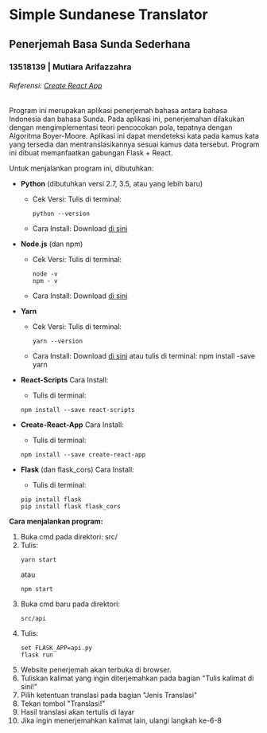 # Simple Sundanese Translator
## Penerjemah Basa Sunda Sederhana

### 13518139 | Mutiara Arifazzahra
###### Referensi: [Create React App](https://github.com/facebook/create-react-app)


Program ini merupakan aplikasi penerjemah bahasa antara bahasa Indonesia dan bahasa Sunda.
Pada aplikasi ini, penerjemahan dilakukan dengan mengimplementasi teori pencocokan pola,
tepatnya dengan Algoritma Boyer-Moore.
Aplikasi ini dapat mendeteksi kata pada kamus kata yang tersedia 
dan mentranslasikannya sesuai kamus data tersebut.
Program ini dibuat memanfaatkan gabungan Flask + React.

Untuk menjalankan program ini, dibutuhkan:
- **Python** (dibutuhkan versi 2.7, 3.5, atau yang lebih baru)
  * Cek Versi: 
    Tulis di terminal: 
    ```
    python --version
    ```
  * Cara Install:
    Download [di sini](https://www.python.org/downloads/)
    
- **Node.js** (dan npm)
  * Cek Versi:
    Tulis di terminal: 
    ```
    node -v
    npm - v
    ```
  * Cara Install:
    Download [di sini](https://nodejs.org/en/download/)
- **Yarn**
  * Cek Versi:
    Tulis di terminal: 
    ```
    yarn --version
    ```
  * Cara Install:
    Download [di sini](https://classic.yarnpkg.com/en/docs/install/)
    atau tulis di terminal:
    npm install -save yarn
- **React-Scripts**
  Cara Install:
  * Tulis di terminal:
  ```
  npm install --save react-scripts
  ```
- **Create-React-App**
  Cara Install:
  * Tulis di terminal:
  ```
  npm install --save create-react-app
  ```
- **Flask** (dan flask_cors)
  Cara Install:
  * Tulis di terminal:
  ```
  pip install flask
  pip install flask flask_cors
  ```
        
**Cara menjalankan program:**
1. Buka cmd pada direktori:
   src/
2. Tulis:
   ```
   yarn start
   ```
   atau
   ```
   npm start
   ```
3. Buka cmd baru pada direktori:
   ```
   src/api
   ```
4. Tulis:
   ```
   set FLASK_APP=api.py
   flask run
   ```
5. Website penerjemah akan terbuka di browser.
6. Tuliskan kalimat yang ingin diterjemahkan pada bagian "Tulis kalimat di sini!"
7. Pilih ketentuan translasi pada bagian "Jenis Translasi"
8. Tekan tombol "Translasi!"
9. Hasil translasi akan tertulis di layar
10. Jika ingin menerjemahkan kalimat lain, ulangi langkah ke-6-8
